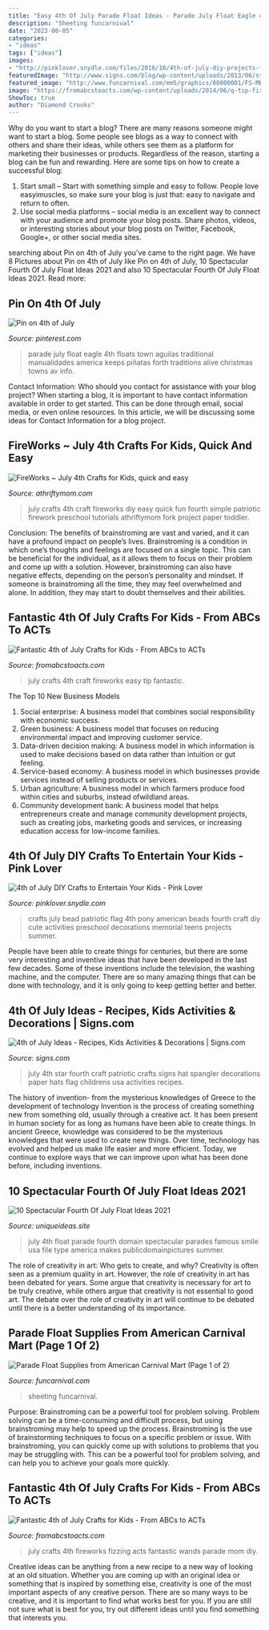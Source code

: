 ```yaml
---
title: "Easy 4th Of July Parade Float Ideas - Parade July Float Eagle 4th Floats Town Aguilas Traditional Manualidades America Keeps Piñatas Forth Traditions Alive Christmas Towns Av Info"
description: "Sheeting funcarnival"
date: "2023-08-05"
categories:
- "ideas"
tags: ["ideas"]
images:
- "http://pinklover.snydle.com/files/2016/10/4th-of-july-diy-projects-for-kids.jpg"
featuredImage: "http://www.signs.com/blog/wp-content/uploads/2013/06/star-spangler-4th-of-july-craft-photo-420-FF0602FOURA02-e1371701278356.jpg"
featured_image: "http://www.funcarnival.com/mm5/graphics/00000001/FS-MBL.jpg"
image: "https://fromabcstoacts.com/wp-content/uploads/2014/06/q-tip-fireworks-craft-for-kids.png"
ShowToc: true
author: "Diamond Crooks"
---
```



Why do you want to start a blog?
There are many reasons someone might want to start a blog. Some people see blogs as a way to connect with others and share their ideas, while others see them as a platform for marketing their businesses or products. Regardless of the reason, starting a blog can be fun and rewarding. Here are some tips on how to create a successful blog: 
1. Start small – Start with something simple and easy to follow. People love easyimuscles, so make sure your blog is just that: easy to navigate and return to often. 
2. Use social media platforms – social media is an excellent way to connect with your audience and promote your blog posts. Share photos, videos, or interesting stories about your blog posts on Twitter, Facebook, Google+, or other social media sites. 

	

		
searching about Pin on 4th of July you've came to the right page. We have 8 Pictures about Pin on 4th of July like Pin on 4th of July, 10 Spectacular Fourth Of July Float Ideas 2021 and also 10 Spectacular Fourth Of July Float Ideas 2021. Read more:
		
    
## Pin On 4th Of July

<img loading=lazy src="https://i.pinimg.com/736x/13/e5/e1/13e5e1e7d203e42d0ae56f32bb897067--parade-floats-small-towns.jpg" onerror="this.onerror=null;this.src='https://tse3.mm.bing.net/th?id=OIP.BIHCYtbi4WLaxlbj8CtCvgHaFj&amp;pid=15.1';" alt="Pin on 4th of July">

_Source: pinterest.com_

>parade july float eagle 4th floats town aguilas traditional manualidades america keeps piñatas forth traditions alive christmas towns av info. 

	

Contact Information: Who should you contact for assistance with your blog project?
When starting a blog, it is important to have contact information available in order to get started. This can be done through email, social media, or even online resources. In this article, we will be discussing some ideas for Contact Information for a blog project.

    
## FireWorks ~ July 4th Crafts For Kids, Quick And Easy

<img loading=lazy src="http://athriftymom.com/wp-content/uploads/2013/06/4th-of-july-crafts-for-kids-.jpg" onerror="this.onerror=null;this.src='https://tse4.mm.bing.net/th?id=OIP.xt4t5yppC09z6iY4-5b-kQHaKM&amp;pid=15.1';" alt="FireWorks ~ July 4th Crafts for Kids, quick and easy">

_Source: athriftymom.com_

>july crafts 4th craft fireworks diy easy quick fun fourth simple patriotic firework preschool tutorials athriftymom fork project paper toddler. 

	

Conclusion: The benefits of brainstroming are vast and varied, and it can have a profound impact on people’s lives.
Brainstroming is a condition in which one’s thoughts and feelings are focused on a single topic. This can be beneficial for the individual, as it allows them to focus on their problem and come up with a solution. However, brainstroming can also have negative effects, depending on the person’s personality and mindset. If someone is brainstroming all the time, they may feel overwhelmed and alone. In addition, they may start to doubt themselves and their abilities.

    
## Fantastic 4th Of July Crafts For Kids - From ABCs To ACTs

<img loading=lazy src="https://fromabcstoacts.com/wp-content/uploads/2014/06/q-tip-fireworks-craft-for-kids.png" onerror="this.onerror=null;this.src='https://tse4.mm.bing.net/th?id=OIP.3dJoQ0fbP2hfrJ84FWNE0wHaM_&amp;pid=15.1';" alt="Fantastic 4th of July Crafts for Kids - From ABCs to ACTs">

_Source: fromabcstoacts.com_

>july crafts 4th craft fireworks easy tip fantastic. 

	

The Top 10 New Business Models
1. Social enterprise: A business model that combines social responsibility with economic success.
2. Green business: A business model that focuses on reducing environmental impact and improving customer service.
3. Data-driven decision making: A business model in which information is used to make decisions based on data rather than intuition or gut feeling.
4. Service-based economy: A business model in which businesses provide services instead of selling products or services. 
5. Urban agriculture: A business model in which farmers produce food within cities and suburbs, instead ofwildland areas. 
6. Community development bank: A business model that helps entrepreneurs create and manage community development projects, such as creating jobs, marketing goods and services, or increasing education access for low-income families.

    
## 4th Of July DIY Crafts To Entertain Your Kids - Pink Lover

<img loading=lazy src="http://pinklover.snydle.com/files/2016/10/4th-of-july-diy-projects-for-kids.jpg" onerror="this.onerror=null;this.src='https://tse3.mm.bing.net/th?id=OIP.NYq2fb5gaJgytvAHlKkcKwAAAA&amp;pid=15.1';" alt="4th of July DIY Crafts to Entertain Your Kids - Pink Lover">

_Source: pinklover.snydle.com_

>crafts july bead patriotic flag 4th pony american beads fourth craft diy cute activities preschool decorations memorial teens projects summer. 

	

People have been able to create things for centuries, but there are some very interesting and inventive ideas that have been developed in the last few decades. Some of these inventions include the television, the washing machine, and the computer. There are so many amazing things that can be done with technology, and it is only going to keep getting better and better.

    
## 4th Of July Ideas - Recipes, Kids Activities &amp; Decorations | Signs.com

<img loading=lazy src="http://www.signs.com/blog/wp-content/uploads/2013/06/star-spangler-4th-of-july-craft-photo-420-FF0602FOURA02-e1371701278356.jpg" onerror="this.onerror=null;this.src='https://tse1.mm.bing.net/th?id=OIP.h7DTD_PEz3ASmsibWaBBQgAAAA&amp;pid=15.1';" alt="4th of July Ideas - Recipes, Kids Activities &amp; Decorations | Signs.com">

_Source: signs.com_

>july 4th star fourth craft patriotic crafts signs hat spangler decorations paper hats flag childrens usa activities recipes. 

	

The history of invention- from the mysterious knowledges of Greece to the development of technology
Invention is the process of creating something new from something old, usually through a creative act. It has been present in human society for as long as humans have been able to create things. In ancient Greece, knowledge was considered to be the mysterious knowledges that were used to create new things. Over time, technology has evolved and helped us make life easier and more efficient. Today, we continue to explore ways that we can improve upon what has been done before, including inventions.

    
## 10 Spectacular Fourth Of July Float Ideas 2021

<img loading=lazy src="https://www.uniqueideas.site/wp-content/uploads/4th-of-july-float-free-stock-photo-public-domain-pictures-2.jpg" onerror="this.onerror=null;this.src='https://tse4.mm.bing.net/th?id=OIP.mlQu7WdCaqJt5WIOwjHXNgHaE-&amp;pid=15.1';" alt="10 Spectacular Fourth Of July Float Ideas 2021">

_Source: uniqueideas.site_

>july 4th float parade fourth domain spectacular parades famous smile usa file type america makes publicdomainpictures summer. 

	

The role of creativity in art: Who gets to create, and why?
Creativity is often seen as a premium quality in art. However, the role of creativity in art has been debated for years. Some argue that creativity is necessary for art to be truly creative, while others argue that creativity is not essential to good art. The debate over the role of creativity in art will continue to be debated until there is a better understanding of its importance.

    
## Parade Float Supplies From American Carnival Mart (Page 1 Of 2)

<img loading=lazy src="http://www.funcarnival.com/mm5/graphics/00000001/FS-MBL.jpg" onerror="this.onerror=null;this.src='https://tse2.mm.bing.net/th?id=OIP.l-66IKAYv6PdOSRrTzdnwQHaHa&amp;pid=15.1';" alt="Parade Float Supplies from American Carnival Mart (Page 1 of 2)">

_Source: funcarnival.com_

>sheeting funcarnival. 

	

Purpose: Brainstroming can be a powerful tool for problem solving.
Problem solving can be a time-consuming and difficult process, but using brainstroming may help to speed up the process. Brainstroming is the use of brainstorming techniques to focus on a specific problem or issue. With brainstroming, you can quickly come up with solutions to problems that you may be struggling with. This can be a powerful tool for problem solving, and can help you to achieve your goals more quickly.

    
## Fantastic 4th Of July Crafts For Kids - From ABCs To ACTs

<img loading=lazy src="https://fromabcstoacts.com/wp-content/uploads/2014/06/fizzing-fireworks.png" onerror="this.onerror=null;this.src='https://tse1.mm.bing.net/th?id=OIP.k2k0YHiABM8UukofURAxiAHaIh&amp;pid=15.1';" alt="Fantastic 4th of July Crafts for Kids - From ABCs to ACTs">

_Source: fromabcstoacts.com_

>july crafts 4th fireworks fizzing acts fantastic wands parade mom diy. 

	

Creative ideas can be anything from a new recipe to a new way of looking at an old situation. Whether you are coming up with an original idea or something that is inspired by something else, creativity is one of the most important aspects of any creative person. There are so many ways to be creative, and it is important to find what works best for you. If you are still not sure what is best for you, try out different ideas until you find something that interests you.

